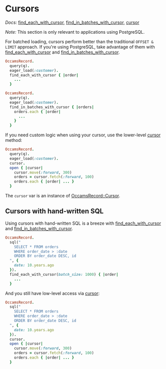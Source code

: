 # Cursors

*Docs:* [find_each_with_cursor](https://www.rubydoc.info/gems/occams-record/OccamsRecord%2FBatches%2FCursorHelpers:find_each_with_cursor), [find_in_batches_with_cursor](https://www.rubydoc.info/gems/occams-record/OccamsRecord%2FBatches%2FCursorHelpers:find_in_batches_with_cursor), [cursor](https://www.rubydoc.info/gems/occams-record/OccamsRecord%2FQuery:cursor)

*Note:* This section is only relevant to applications using PostgreSQL.

For batched loading, cursors perform better than the traditional `OFFSET & LIMIT` approach. If you're using PostgreSQL, take advantage of them with [find_each_with_cursor](https://www.rubydoc.info/gems/occams-record/OccamsRecord%2FBatches%2FCursorHelpers:find_each_with_cursor) and [find_in_batches_with_cursor](https://www.rubydoc.info/gems/occams-record/OccamsRecord%2FBatches%2FCursorHelpers:find_in_batches_with_cursor).

```ruby
OccamsRecord.
  query(q).
  eager_load(:customer).
  find_each_with_cursor { |order|
    ...
  }
```

```ruby
OccamsRecord.
  query(q).
  eager_load(:customer).
  find_in_batches_with_cursor { |orders|
    orders.each { |order|
      ...
    }
  }
```

If you need custom logic when using your cursor, use the lower-level [cursor](https://www.rubydoc.info/gems/occams-record/OccamsRecord%2FQuery:cursor) method:

```ruby
OccamsRecord.
  query(q).
  eager_load(:customer).
  cursor.
  open { |cursor|
    cursor.move(:forward, 300)
    orders = cursor.fetch(:forward, 100)
    orders.each { |order| ... }
  }
```

The `cursor` var is an instance of [OccamsRecord::Cursor](https://www.rubydoc.info/gems/occams-record/OccamsRecord/Cursor).

## Cursors with hand-written SQL

Using cursors with hand-written SQL is a breeze with [find_each_with_cursor](https://www.rubydoc.info/gems/occams-record/OccamsRecord%2FBatches%2FCursorHelpers:find_each_with_cursor) and [find_in_batches_with_cursor](https://www.rubydoc.info/gems/occams-record/OccamsRecord%2FBatches%2FCursorHelpers:find_in_batches_with_cursor).

```ruby
OccamsRecord.
  sql("
    SELECT * FROM orders
    WHERE order_date > :date
    ORDER BY order_date DESC, id
  ", {
    date: 10.years.ago
  }).
  find_each_with_cursor(batch_size: 1000) { |order|
    ...
  }
```

And you still have low-level access via [cursor](https://www.rubydoc.info/gems/occams-record/OccamsRecord%2FQuery:cursor):

```ruby
OccamsRecord.
  sql("
    SELECT * FROM orders
    WHERE order_date > :date
    ORDER BY order_date DESC, id
  ", {
    date: 10.years.ago
  }).
  cursor.
  open { |cursor|
    cursor.move(:forward, 300)
    orders = cursor.fetch(:forward, 100)
    orders.each { |order| ... }
  }
```
